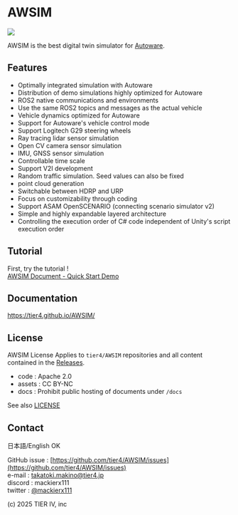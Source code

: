 # AWSIM
 
![](/README_img/AWSIM-Autoware.png)

AWSIM is the best digital twin simulator for [Autoware](https://github.com/autowarefoundation/autoware).

## Features

- Optimally integrated simulation with Autoware
- Distribution of demo simulations highly optimized for Autoware
- ROS2 native communications and environments
- Use the same ROS2 topics and messages as the actual vehicle
- Vehicle dynamics optimized for Autoware
- Support for Autoware's vehicle control mode
- Support Logitech G29 steering wheels
- Ray tracing lidar sensor simulation
- Open CV camera sensor simulation
- IMU, GNSS sensor simulation
- Controllable time scale
- Support V2I development
- Random traffic simulation. Seed values can also be fixed
- point cloud generation
- Switchable between HDRP and URP
- Focus on customizability through coding
- Support ASAM OpenSCENARIO (connecting scenario simulator v2)
- Simple and highly expandable layered architecture
- Controlling the execution order of C# code independent of Unity's script execution order

## Tutorial

First, try the tutorial !  
[AWSIM Document - Quick Start Demo](https://tier4.github.io/AWSIM/GettingStarted/QuickStartDemo/)

## Documentation

https://tier4.github.io/AWSIM/

## License

AWSIM License
Applies to `tier4/AWSIM` repositories and all content contained in the [Releases](https://github.com/tier4/AWSIM/releases).

- code : Apache 2.0
- assets : CC BY-NC
- docs : Prohibit public hosting of documents under `/docs`

See also [LICENSE](./LICENSE)

## Contact

日本語/English OK

GitHub issue : [https://github.com/tier4/AWSIM/issues](https://github.com/tier4/AWSIM/issues)  
e-mail : takatoki.makino@tier4.jp  
discord : mackierx111  
twitter : [@mackierx111](https://x.com/mackierx111)  

(c) 2025 TIER IV, inc
